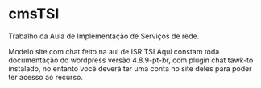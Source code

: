 # cmsTSI
Trabalho da Aula de Implementação de Serviços de rede.

Modelo site com chat feito na aul de ISR TSI
Aqui constam toda documentação do wordpress versão 4.8.9-pt-br, com plugin chat tawk-to instalado,
no entanto você deverá ter uma conta no site deles para poder ter acesso ao recurso.
